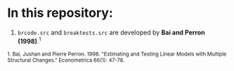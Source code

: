 # In this repository:

1. `brcode.src` and `breaktests.src` are developed by **Bai and Perron (1998)**.<sup>1</sup>

<sup>1. Bai, Jushan and Pierre Perron. 1998. "Estimating and Testing Linear Models with Multiple Structural Changes." Econometrica 66(1): 47-78.
